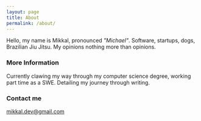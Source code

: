 ```yaml
---
layout: page
title: About
permalink: /about/
---
```


Hello, my name is Mikkal, pronounced *"Michael"*.
Software, startups, dogs, Brazilian Jiu Jitsu. 
My opinions nothing more than opinions. 

### More Information

Currently clawing my way through my computer science degree, working part time as a SWE. Detailing my journey through writing.

### Contact me

[mikkal.dev@gmail.com](mailto:mikkal.dev@gmail.com)